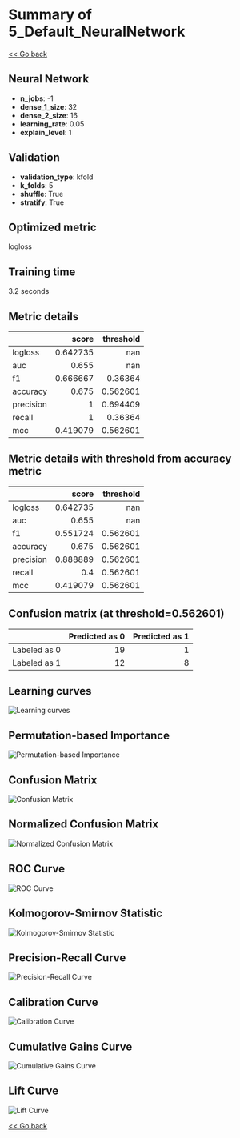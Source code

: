 # Summary of 5_Default_NeuralNetwork

[<< Go back](../README.md)


## Neural Network
- **n_jobs**: -1
- **dense_1_size**: 32
- **dense_2_size**: 16
- **learning_rate**: 0.05
- **explain_level**: 1

## Validation
 - **validation_type**: kfold
 - **k_folds**: 5
 - **shuffle**: True
 - **stratify**: True

## Optimized metric
logloss

## Training time

3.2 seconds

## Metric details
|           |    score |   threshold |
|:----------|---------:|------------:|
| logloss   | 0.642735 |  nan        |
| auc       | 0.655    |  nan        |
| f1        | 0.666667 |    0.36364  |
| accuracy  | 0.675    |    0.562601 |
| precision | 1        |    0.694409 |
| recall    | 1        |    0.36364  |
| mcc       | 0.419079 |    0.562601 |


## Metric details with threshold from accuracy metric
|           |    score |   threshold |
|:----------|---------:|------------:|
| logloss   | 0.642735 |  nan        |
| auc       | 0.655    |  nan        |
| f1        | 0.551724 |    0.562601 |
| accuracy  | 0.675    |    0.562601 |
| precision | 0.888889 |    0.562601 |
| recall    | 0.4      |    0.562601 |
| mcc       | 0.419079 |    0.562601 |


## Confusion matrix (at threshold=0.562601)
|              |   Predicted as 0 |   Predicted as 1 |
|:-------------|-----------------:|-----------------:|
| Labeled as 0 |               19 |                1 |
| Labeled as 1 |               12 |                8 |

## Learning curves
![Learning curves](learning_curves.png)

## Permutation-based Importance
![Permutation-based Importance](permutation_importance.png)
## Confusion Matrix

![Confusion Matrix](confusion_matrix.png)


## Normalized Confusion Matrix

![Normalized Confusion Matrix](confusion_matrix_normalized.png)


## ROC Curve

![ROC Curve](roc_curve.png)


## Kolmogorov-Smirnov Statistic

![Kolmogorov-Smirnov Statistic](ks_statistic.png)


## Precision-Recall Curve

![Precision-Recall Curve](precision_recall_curve.png)


## Calibration Curve

![Calibration Curve](calibration_curve_curve.png)


## Cumulative Gains Curve

![Cumulative Gains Curve](cumulative_gains_curve.png)


## Lift Curve

![Lift Curve](lift_curve.png)



[<< Go back](../README.md)
